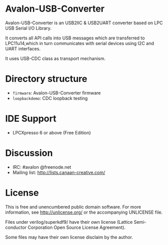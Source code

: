 Avalon-USB-Converter
====================
Avalon-USB-Converter is an USB2IIC & USB2UART converter based on LPC USB Serial I/O Library.

It converts all API calls into USB messages which are transferred to LPC11u14,which in turn communicates with serial devices using I2C and UART interfaces. 

It uses USB-CDC class as transport mechanism.

Directory structure
===================
* `firmware`: Avalon-USB-Converter firmware
* `loopbackdemo`: CDC loopback testing

IDE Support
=============
* LPCXpresso 6 or above (Free Edition)


Discussion
==========
* IRC: #avalon @freenode.net
* Mailing list: http://lists.canaan-creative.com/

License
=======
This is free and unencumbered public domain software. For more information,
see http://unlicense.org/ or the accompanying UNLICENSE file.

Files under verilog/superkdf9/ have their own license (Lattice Semi-
conductor Corporation Open Source License Agreement).

Some files may have their own license disclaim by the author.
